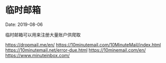 # 临时邮箱

Date: 2019-08-06

临时邮箱可以用来注册大量账户供爬取
 
https://dropmail.me/en/
https://10minutemail.com/10MinuteMail/index.html
https://10minutemail.net/error-due.html
https://10minemail.com/en/
https://www.minuteinbox.com/
